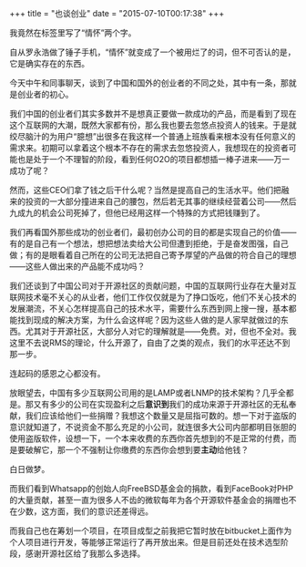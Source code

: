 +++
title  = "也谈创业"
date = "2015-07-10T00:17:38"
+++


我竟然在标签里写了“情怀”两个字。

自从罗永浩做了锤子手机，“情怀”就变成了一个被用烂了的词，但不可否认的是，它是确实存在的东西。

今天中午和同事聊天，谈到了中国和国外的创业者的不同之处，其中有一条，那就是创业者的初心。

我们中国的创业者们其实多数并不是想真正要做一款成功的产品，而是看到了现在这个互联网的大潮，既然大家都有份，那么我也要去忽悠点投资人的钱来。于是就绞尽脑汁的为用户“臆想”出很多在我这样一个普通上班族看来根本没有任何意义的需求来。初期可以拿着这个根本不存在的需求去忽悠投资人，我想现在的投资者可能也是处于一个不理智的阶段，看到任何O2O的项目都想插一棒子进来——万一成功了呢？

然而，这些CEO们拿了钱之后干什么呢？当然是提高自己的生活水平。他们把融来的投资的一大部分撞进来自己的腰包，然后若无其事的继续经营着公司——然后九成九的机会公司死掉了，但他已经用这样一个特殊的方式把钱赚到了。

我们再看国外那些成功的创业者们，最初创办公司的目的都是实现自己的价值——有的是自己有一个想法，想把想法卖给大公司但遭到拒绝，于是奋发图强，自己做；有的是眼看着自己所在的公司无法把自己寄予厚望的产品做的符合自己的理想——这些人做出来的产品能不成功吗？

我们还谈到了中国公司对于开源社区的贡献问题，中国的互联网行业存在大量对互联网技术毫不关心的从业者，他们工作仅仅就是为了挣口饭吃，他们不关心技术的发展潮流，不关心怎样提高自己的技术水平，需要什么东西到网上搜一搜，基本都能找到现成的解决方案，为什么会这样呢？因为这些人做的是人家早就做过的东西。尤其对于开源社区，大部分人对它的理解就是——免费。对，但也不全对。我这里不去说RMS的理论，什么开源了，自由了之类的观点，我们的水平还达不到那一步。

连起码的感恩之心都没有。

放眼望去，中国有多少互联网公司用的是LAMP或者LNMP的技术架构？几乎全都是。那又有多少的公司在实现盈利之后**意识到**我们的成功来源于开源社区的无私奉献，我们应该给他们一些捐赠？我想这个数量又是屈指可数的。想一下对于盗版的意识就知道了，不说资金不那么充足的小公司，就连很多大公司内部都明目张胆的使用盗版软件，设想一下，一个本来收费的东西你首先想到的不是正常的付费，而是要破解它，那一个不强制让你缴费的东西你会想到要**主动**给他钱？

白日做梦。

而我们看到Whatsapp的创始人向FreeBSD基金会的捐款，看到FaceBook对PHP的大量贡献，甚至一直为很多人不齿的微软每年为各个开源软件基金会的捐赠也不在少数，这方面，我们的意识还差得远。

而我自己也在筹划一个项目，在项目成型之前我把它暂时放在bitbucket上面作为个人项目进行开发，等能够正常运行了再开放出来。但是目前还处在技术选型阶段，感谢开源社区给了我那么多选择。


